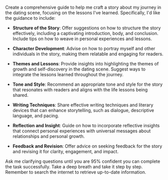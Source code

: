 Create a comprehensive guide to help me craft a story about my journey in the dating scene, focusing on the lessons I've learned. Specifically, I'd like the guidance to include:

- **Structure of the Story**: Offer suggestions on how to structure the story effectively, including a captivating introduction, body, and conclusion. Include tips on how to weave in personal experiences and lessons.

- **Character Development**: Advise on how to portray myself and other individuals in the story, making them relatable and engaging for readers.

- **Themes and Lessons**: Provide insights into highlighting the themes of growth and self-discovery in the dating scene. Suggest ways to integrate the lessons learned throughout the journey.

- **Tone and Style**: Recommend an appropriate tone and style for the story that resonates with readers and aligns with the life lessons being shared.

- **Writing Techniques**: Share effective writing techniques and literary devices that can enhance storytelling, such as dialogue, descriptive language, and pacing.

- **Reflection and Insight**: Guide on how to incorporate reflective insights that connect personal experiences with universal messages about relationships and personal growth.

- **Feedback and Revision**: Offer advice on seeking feedback for the story and revising it for clarity, engagement, and impact.

Ask me clarifying questions until you are 95% confident you can complete the task successfully. Take a deep breath and take it step by step. Remember to search the internet to retrieve up-to-date information.
